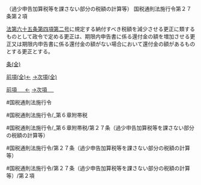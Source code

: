 （過少申告加算税等を課さない部分の税額の計算等）
国税通則法施行令第２７条第２項

[法第六十五条第四項第二号](国税通則法＿＿＿＿＿第６５条第４項第２号)に規定する納付すべき税額を減少させる更正に類するものとして政令で定める更正は、期限内申告書に係る還付金の額を増加させる更正又は期限内申告書に係る還付金の額がない場合において還付金の額があるものとする更正とする。

[条(全)](国税通則法施行＿令＿第２７条_.md)

[前項(全)←](国税通則法施行＿令＿第２７条第１項_.md)    [→次項(全)](国税通則法施行＿令＿第２７条第３項_.md)

[前項 　 ←](国税通則法施行＿令＿第２７条第１項.md)    [→次項 　 ](国税通則法施行＿令＿第２７条第３項.md)



#国税通則法施行令

#国税通則法施行令/_第６章附帯税

#国税通則法施行令/_第６章附帯税/第２７条（過少申告加算税等を課さない部分の税額の計算等）

#国税通則法施行令/第２７条（過少申告加算税等を課さない部分の税額の計算等）

#国税通則法施行令/第２７条（過少申告加算税等を課さない部分の税額の計算等）/第２項

